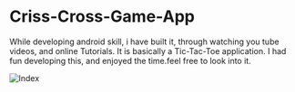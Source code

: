 # Criss-Cross-Game-App
While developing android skill, i have built it, through watching you tube videos, and online Tutorials. It is basically a Tic-Tac-Toe application. I had fun developing this, and enjoyed the time.feel free to look into it.

![Index](https://github.com/vidhi1021996/Criss-Cross-Game-App/vidhi1021996/Criss-Cross-Game-App/blob/master/1.jpg?raw=true)
